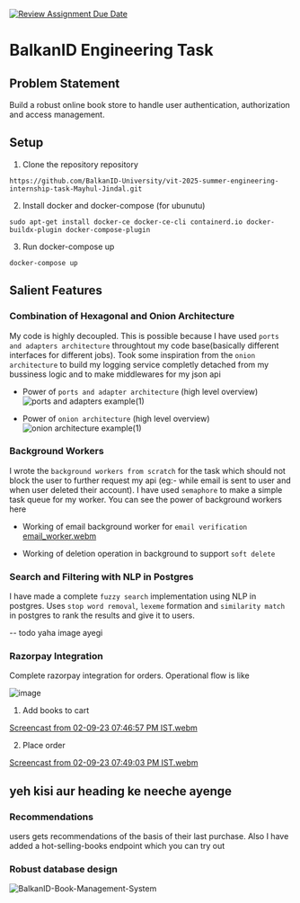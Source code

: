 [![Review Assignment Due Date](https://classroom.github.com/assets/deadline-readme-button-24ddc0f5d75046c5622901739e7c5dd533143b0c8e959d652212380cedb1ea36.svg)](https://classroom.github.com/a/LECuYE4o)
# BalkanID Engineering Task

## Problem Statement
Build a robust online book store to handle user authentication, authorization and access management.

## Setup

1. Clone the repository repository
```
https://github.com/BalkanID-University/vit-2025-summer-engineering-internship-task-Mayhul-Jindal.git
```

2. Install docker and docker-compose (for ubunutu)
```
sudo apt-get install docker-ce docker-ce-cli containerd.io docker-buildx-plugin docker-compose-plugin
```

3. Run docker-compose up
```
docker-compose up
```

## Salient Features

### Combination of Hexagonal and Onion Architecture
My code is highly decoupled. This is possible because I have used `ports and adapters architecture` throughtout my code base(basically different interfaces for different jobs). Took some inspiration from the `onion architecture` to build my logging service completly detached from my bussiness logic and to make middlewares for my json api 

- Power of `ports and adapter architecture` (high level overview)
 ![ports and adapters example(1)](https://github.com/BalkanID-University/vit-2025-summer-engineering-internship-task-Mayhul-Jindal/assets/95216160/ec096e8b-485a-465a-9461-8e43f008129b)

- Power of `onion architecture` (high level overview)
![onion architecture example(1)](https://github.com/BalkanID-University/vit-2025-summer-engineering-internship-task-Mayhul-Jindal/assets/95216160/759e7fe9-409d-44bf-8ae4-9f20edf1d016)


### Background Workers
I wrote the `background workers from scratch` for the task which should not block the user to further request my api (eg:- while email is sent to user and when user deleted their account). I have used `semaphore` to make a simple task queue for my worker. You can see the power of background workers here

- Working of email background worker for `email verification`
[email_worker.webm](https://github.com/BalkanID-University/vit-2025-summer-engineering-internship-task-Mayhul-Jindal/assets/95216160/feb4b57e-7036-418d-82b5-e091413f6539)


- Working of deletion operation in background to support `soft delete`


### Search and Filtering with NLP in Postgres 
I have made a complete `fuzzy search` implementation using NLP in postgres. Uses `stop word removal`, `lexeme` formation and `similarity match` in postgres to rank the results and give it to users. 

-- todo yaha image ayegi

### Razorpay Integration
Complete razorpay integration for orders. Operational flow is like

![image](https://github.com/BalkanID-University/vit-2025-summer-engineering-internship-task-Mayhul-Jindal/assets/95216160/1f3f6136-2b28-4a87-806c-7b0070f881f7)

1. Add books to cart

[Screencast from 02-09-23 07:46:57 PM IST.webm](https://github.com/BalkanID-University/vit-2025-summer-engineering-internship-task-Mayhul-Jindal/assets/95216160/5d568f94-29e4-43e2-baa2-a373e7ebcd66)

2. Place order

[Screencast from 02-09-23 07:49:03 PM IST.webm](https://github.com/BalkanID-University/vit-2025-summer-engineering-internship-task-Mayhul-Jindal/assets/95216160/47c3a84a-e0f4-4ae0-9fc5-939ef10e993d)







## yeh kisi aur heading ke neeche ayenge

### Recommendations
users gets recommendations of the basis of their last purchase. Also I have added a hot-selling-books endpoint which you can try out

### Robust database design
![BalkanID-Book-Management-System](https://github.com/BalkanID-University/vit-2025-summer-engineering-internship-task-Mayhul-Jindal/assets/95216160/766f3b3f-f1ee-4eee-af3c-396f849225a8)
